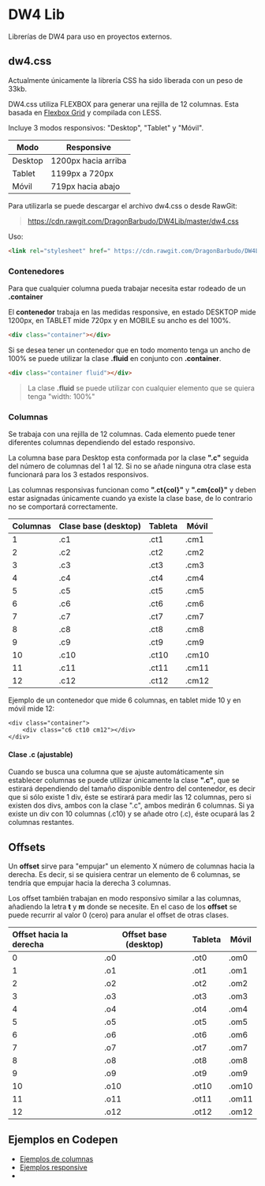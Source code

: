# DW4 Lib

Librerías de DW4 para uso en proyectos externos.

## dw4.css

Actualmente únicamente la librería CSS ha sido liberada con un peso de 33kb.

DW4.css utiliza FLEXBOX para generar una rejilla de 12 columnas. Esta basada en [Flexbox Grid](http://flexboxgrid.com/) y compilada con LESS.

Incluye 3 modos responsivos: "Desktop", "Tablet" y "Móvil".

| Modo    | Responsive          |
| ------- | ------------------- |
| Desktop | 1200px hacia arriba |
| Tablet  | 1199px a 720px      |
| Móvil   | 719px hacia abajo   |



Para utilizarla se puede descargar el archivo dw4.css o desde RawGit:

>  https://cdn.rawgit.com/DragonBarbudo/DW4Lib/master/dw4.css

Uso:

```html
<link rel="stylesheet" href=" https://cdn.rawgit.com/DragonBarbudo/DW4Lib/master/dw4.css" />
```



### Contenedores

Para que cualquier columna pueda trabajar necesita estar rodeado de un **.container**

El **contenedor** trabaja en las medidas responsive, en estado DESKTOP mide 1200px, en TABLET mide 720px y en MOBILE su ancho es del 100%.

```html
<div class="container"></div>
```



Si se desea tener un contenedor que en todo momento tenga un ancho de 100% se puede utilizar la clase **.fluid** en conjunto con **.container**.

```html
<div class="container fluid"></div>
```

> La clase **.fluid** se puede utilizar con cualquier elemento que se quiera tenga "width: 100%"



### Columnas

Se trabaja con una rejilla de 12 columnas. Cada elemento puede tener diferentes columnas dependiendo del estado responsivo.

La columna base para Desktop esta conformada por la clase **".c"** seguida del número de columnas del 1 al 12. Si no se añade ninguna otra clase esta funcionará para los 3 estados responsivos.

Las columnas responsivas funcionan como **".ct{col}"** y **".cm{col}"** y deben estar asignadas únicamente cuando ya existe la clase base, de lo contrario no se comportará correctamente.

| Columnas | Clase base (desktop) | Tableta | Móvil |
| -------- | -------------------- | ------- | ----- |
| 1        | .c1                  | .ct1    | .cm1  |
| 2        | .c2                  | .ct2    | .cm2  |
| 3        | .c3                  | .ct3    | .cm3  |
| 4        | .c4                  | .ct4    | .cm4  |
| 5        | .c5                  | .ct5    | .cm5  |
| 6        | .c6                  | .ct6    | .cm6  |
| 7        | .c7                  | .ct7    | .cm7  |
| 8        | .c8                  | .ct8    | .cm8  |
| 9        | .c9                  | .ct9    | .cm9  |
| 10       | .c10                 | .ct10   | .cm10 |
| 11       | .c11                 | .ct11   | .cm11 |
| 12       | .c12                 | .ct12   | .cm12 |

Ejemplo de un contenedor que mide 6 columnas, en tablet mide 10 y en móvil mide 12:

````
<div class="container">
	<div class="c6 ct10 cm12"></div>
</div>
````

#### Clase .c (ajustable)

Cuando se busca una columna que se ajuste automáticamente sin establecer columnas se puede utilizar únicamente la clase **".c"**, que se estirará dependiendo del tamaño disponible dentro del contenedor, es decir que si sólo existe 1 div, éste se estirará para medir las 12 columnas, pero si existen dos divs, ambos con la clase ".c", ambos medirán 6 columnas. Si ya existe un div con 10 columnas (.c10) y se añade otro (.c), éste ocupará las 2 columnas restantes.

## Offsets

Un **offset** sirve para "empujar" un elemento X número de columnas hacia la derecha. Es decir, si se quisiera centrar un elemento de 6 columnas, se tendría que empujar hacia la derecha 3 columnas.

Los offset también trabajan en modo responsivo similar a las columnas, añadiendo la letra **t** y **m** donde se necesite. En el caso de los **offset** se puede recurrir al valor 0 (cero) para anular el offset de otras clases. 

| Offset hacia la derecha | Offset base (desktop) | Tableta | Móvil |
| :---------------------- | --------------------- | ------- | ----- |
| 0                       | .o0                   | .ot0    | .om0  |
| 1                       | .o1                   | .ot1    | .om1  |
| 2                       | .o2                   | .ot2    | .om2  |
| 3                       | .o3                   | .ot3    | .om3  |
| 4                       | .o4                   | .ot4    | .om4  |
| 5                       | .o5                   | .ot5    | .om5  |
| 6                       | .o6                   | .ot6    | .om6  |
| 7                       | .o7                   | .ot7    | .om7  |
| 8                       | .o8                   | .ot8    | .om8  |
| 9                       | .o9                   | .ot9    | .om9  |
| 10                      | .o10                  | .ot10   | .om10 |
| 11                      | .o11                  | .ot11   | .om11 |
| 12                      | .o12                  | .ot12   | .om12 |





## Ejemplos en Codepen

- [Ejemplos de columnas](http://codepen.io/ealbinu/pen/mObmYe)
- [Ejemplos responsive](http://codepen.io/ealbinu/pen/KNPqgR?editors=1100)
- ​